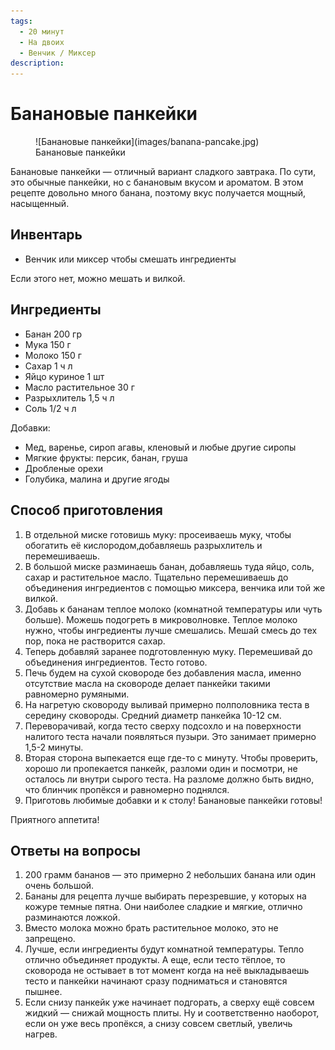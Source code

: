 ```yaml
---
tags:
  - 20 минут
  - На двоих
  - Венчик / Миксер
description:
---
```

# Банановые панкейки

<figure markdown="span">
  ![Банановые панкейки](images/banana-pancake.jpg)
  <figcaption>Банановые панкейки</figcaption>
</figure>

Банановые панкейки — отличный вариант сладкого завтрака. По сути, это обычные панкейки, но с банановым вкусом и ароматом. В этом рецепте довольно много банана, поэтому вкус получается мощный, насыщенный.

## Инвентарь

- Венчик или миксер чтобы смешать ингредиенты

Если этого нет, можно мешать и вилкой.

## Ингредиенты

- Банан 200 гр
- Мука 150 г
- Молоко 150 г
- Сахар 1 ч л
- Яйцо куриное 1 шт
- Масло растительное 30 г
- Разрыхлитель 1,5 ч л
- Соль 1/2 ч л

Добавки:

- Мед, варенье, сироп агавы, кленовый и любые другие сиропы 
- Мягкие фрукты: персик, банан, груша
- Дробленые орехи
- Голубика, малина и другие ягоды

## Способ приготовления

1. В отдельной миске готовишь муку: просеиваешь муку, чтобы обогатить её кислородом,добавляешь разрыхлитель и перемешиваешь.
1. В большой миске разминаешь банан, добавляешь туда яйцо, соль, сахар и растительное масло. Тщательно перемешиваешь до объединения ингредиентов с помощью миксера, венчика или той же вилкой.
1. Добавь к бананам теплое молоко (комнатной температуры или чуть больше). Можешь подогреть в микроволновке. Теплое молоко нужно, чтобы ингредиенты лучше смешались. Мешай смесь до тех пор, пока не растворится сахар.
1. Теперь добавляй заранее подготовленную муку. Перемешивай до объединения ингредиентов. Тесто готово.
1. Печь будем на сухой сковороде без добавления масла, именно отсутствие масла на сковороде делает панкейки такими равномерно румяными.
1. На нагретую сковороду выливай примерно полполовника теста в середину сковороды. Средний диаметр панкейка 10-12 см.
1. Переворачивай, когда тесто сверху подсохло и на поверхности налитого теста начали появляться пузыри. Это занимает примерно 1,5-2 минуты.
1. Вторая сторона выпекается еще где-то с минуту. Чтобы проверить, хорошо ли пропекается панкейк, разломи один и посмотри, не осталось ли внутри сырого теста. На разломе должно быть видно, что блинчик пропёкся и равномерно поднялся.
1. Приготовь любимые добавки и к столу! Банановые панкейки готовы! 

Приятного аппетита!

## Ответы на вопросы

1. 200 грамм бананов — это примерно 2 небольших банана или один очень большой.
1. Бананы для рецепта лучше выбирать перезревшие, у которых на кожуре темные пятна. Они наиболее сладкие и мягкие, отлично разминаются ложкой.
1. Вместо молока можно брать растительное молоко, это не запрещено.
1. Лучше, если ингредиенты будут комнатной температуры. Тепло отлично объединяет продукты. А еще, если тесто тёплое, то сковорода не остывает в тот момент когда на неё выкладываешь тесто и панкейки начинают сразу подниматься и становятся пышнее. 
1. Если снизу панкейк уже начинает подгорать, а сверху ещё совсем жидкий — снижай мощность плиты. Ну и соответственно наоборот, если он уже весь пропёкся, а снизу совсем светлый, увеличь нагрев. 
